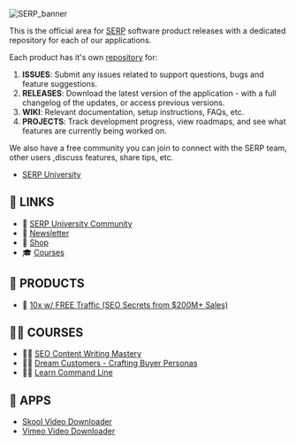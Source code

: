 ![SERP_banner](https://github.com/user-attachments/assets/6da22887-0c34-4e61-aaa7-9624b6319412)

This is the official area for [SERP](https://serp.co/) software product releases with a dedicated repository for each of our applications.

Each product has it's own [repository](https://github.com/orgs/serpapps/repositories) for:

1. **ISSUES**: Submit any issues related to support questions, bugs and feature suggestions.
2. **RELEASES**: Download the latest version of the application - with a full changelog of the updates, or access previous versions.
3. **WIKI**: Relevant documentation, setup instructions, FAQs, etc.
4. **PROJECTS**: Track development progress, view roadmaps, and see what features are currently being worked on.

We also have a free community you can join to connect with the SERP team, other users ,discuss features, share tips, etc.

- [SERP University](https://serp.ly/@serp/community)


## 🔗 LINKS

- 💬 [SERP University Community](https://serp.ly/@serp/community)
- 💌 [Newsletter](https://serp.ly/@serp/email)
- 🛒 [Shop](https://serp.ly/@serp/stuff)
- 🎓 [Courses](https://serp.ly/@serp/courses)

## 🎁 PRODUCTS

- 📕 [10x w/ FREE Traffic (SEO Secrets from $200M+ Sales)](https://serp.ly/@serp/seo-ebook)

## 🧑‍🏫 COURSES 

- 🧑‍🏫 [SEO Content Writing Mastery](https://serp.ly/@serp/course/seo-content-writing-mastery)
- 🧑‍🏫 [Dream Customers - Crafting Buyer Personas](https://serp.ly/@serp/course/dream-customers)
- 🧑‍🏫 [Learn Command Line](https://serp.ly/learn-command-line-course)

## 🤖 APPS

- [Skool Video Downloader](https://github.com/serpapps/skool-downloader)
- [Vimeo Video Downloader](https://github.com/serpapps/vimeo-video-downloader)
